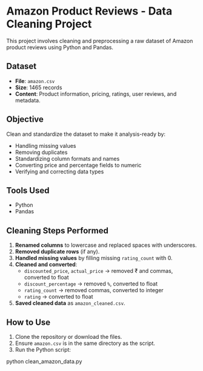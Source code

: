 #  Amazon Product Reviews - Data Cleaning Project

This project involves cleaning and preprocessing a raw dataset of Amazon product reviews using Python and Pandas.

##  Dataset

- **File**: `amazon.csv`
- **Size**: 1465 records
- **Content**: Product information, pricing, ratings, user reviews, and metadata.

## Objective

Clean and standardize the dataset to make it analysis-ready by:
- Handling missing values
- Removing duplicates
- Standardizing column formats and names
- Converting price and percentage fields to numeric
- Verifying and correcting data types



##  Tools Used

- Python
- Pandas



##  Cleaning Steps Performed

1. **Renamed columns** to lowercase and replaced spaces with underscores.
2. **Removed duplicate rows** (if any).
3. **Handled missing values** by filling missing `rating_count` with 0.
4. **Cleaned and converted**:
   - `discounted_price`, `actual_price` → removed ₹ and commas, converted to float
   - `discount_percentage` → removed `%`, converted to float
   - `rating_count` → removed commas, converted to integer
   - `rating` → converted to float
5. **Saved cleaned data** as `amazon_cleaned.csv`.



##  How to Use

1. Clone the repository or download the files.
2. Ensure `amazon.csv` is in the same directory as the script.
3. Run the Python script:


python clean_amazon_data.py
